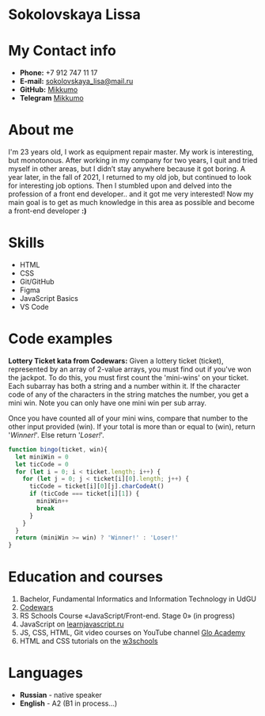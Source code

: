 # Sokolovskaya Lissa

# My Contact info

* **Phone:** +7 912 747 11 17
* **E-mail:** sokolovskaya_lisa@mail.ru
* **GitHub:** [Mikkumo](https://github.com/Mikkumo) 
* **Telegram** [Mikkumo](https://t.me/Mikkumo)

# About me

I'm 23 years old, I work as equipment repair master. My work is interesting, but monotonous. After working in my company for two years, I quit and tried myself in other areas, but I didn’t stay anywhere because it got boring. A year later, in the fall of 2021, I returned to my old job, but continued to look for interesting job options. Then I stumbled upon and delved into the profession of a front end developer.. and it got me very interested! 
Now my main goal is to get as much knowledge in this area as possible and become a front-end developer **:)**

# Skills

* HTML
* CSS
* Git/GitHub
* Figma
* JavaScript Basics
* VS Code

# Code examples

**Lottery Ticket kata from Codewars:** Given a lottery ticket (ticket), represented by an array of 2-value arrays, you must find out if you've won the jackpot. To do this, you must first count the 'mini-wins' on your ticket. Each subarray has both a string and a number within it. If the character code of any of the characters in the string matches the number, you get a mini win. Note you can only have one mini win per sub array.

Once you have counted all of your mini wins, compare that number to the other input provided (win). If your total is more than or equal to (win), return '*Winner!*'. Else return '*Loser!*'.

```js
function bingo(ticket, win){
  let miniWin = 0
  let ticCode = 0
  for (let i = 0; i < ticket.length; i++) {
    for (let j = 0; j < ticket[i][0].length; j++) {
      ticCode = ticket[i][0][j].charCodeAt()
      if (ticCode === ticket[i][1]) {
        miniWin++ 
        break
      }
    }
  }
  return (miniWin >= win) ? 'Winner!' : 'Loser!'
}
```

# Education and courses

1. Bachelor, Fundamental Informatics and Information Technology in UdGU
2. [Codewars](https://www.codewars.com/users/Mikkumo)
3. RS Schools Course «JavaScript/Front-end. Stage 0» (in progress)
4. JavaScript on [learnjavascript.ru](https://learn.javascript.ru/) 
5. JS, CSS, HTML, Git video courses on YouTube channel [Glo Academy](https://www.youtube.com/c/GloAcademyChannel/featured)
6. HTML and CSS tutorials on the [w3schools](https://www.w3schools.com/) 

# Languages

* **Russian** - native speaker
* **English** - A2 (B1 in process...)
